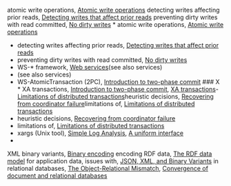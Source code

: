 atomic write operations, [Atomic write operations](ch07.html#idm140605762133472)
detecting writes affecting prior reads, [Detecting writes that affect prior reads](ch07.html#idm140605761303856)
preventing dirty writes with read committed, [No dirty writes](ch07.html#idm140605774543920) * atomic write operations, [Atomic write operations](ch07.html#idm140605762133472)
* detecting writes affecting prior reads, [Detecting writes that affect prior reads](ch07.html#idm140605761303856)
* preventing dirty writes with read committed, [No dirty writes](ch07.html#idm140605774543920)
* WS-* framework, [Web services](ch04.html#idm140605776756656)(see also services)
* (see also services)
* WS-AtomicTransaction (2PC), [Introduction to two-phase commit](ch09.html#idm140605759266064) ### X * XA transactions, [Introduction to two-phase commit](ch09.html#idm140605759267744), [XA transactions](ch09.html#ix_xatrans)-[Limitations of distributed transactions](ch09.html#idm140605759021360)heuristic decisions, [Recovering from coordinator failure](ch09.html#idm140605759064064)limitations of, [Limitations of distributed transactions](ch09.html#idm140605759053936)
* heuristic decisions, [Recovering from coordinator failure](ch09.html#idm140605759064064)
* limitations of, [Limitations of distributed transactions](ch09.html#idm140605759053936)
* xargs (Unix tool), [Simple Log Analysis](ch10.html#idm140605758542544), [A uniform interface](ch10.html#idm140605758310224)
* 
XML binary variants, [Binary encoding](ch04.html#idm140605777403728)
encoding RDF data, [The RDF data model](ch02.html#idm140605780353440)
for application data, issues with, [JSON, XML, and Binary Variants](ch04.html#idm140605777437488)
in relational databases, [The Object-Relational Mismatch](ch02.html#idm140605782651184), [Convergence of document and relational databases](ch02.html#idm140605782051808)
